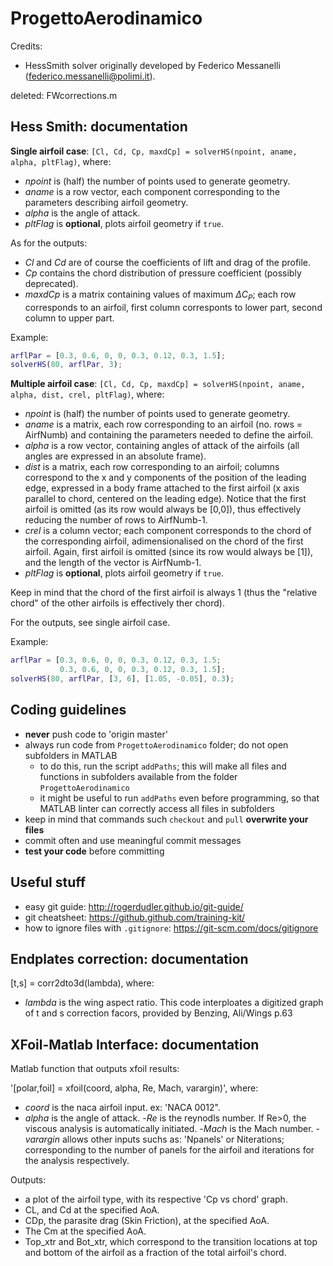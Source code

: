 # ProgettoAerodinamico

Credits:

- HessSmith solver originally developed by Federico Messanelli (federico.messanelli@polimi.it).

deleted:    FWcorrections.m

## Hess Smith: documentation

__Single airfoil case__: `[Cl, Cd, Cp, maxdCp] = solverHS(npoint, aname, alpha, pltFlag)`, where:
- _npoint_ is (half) the number of points used to generate geometry.
- _aname_ is a row vector, each component corresponding to the parameters describing airfoil geometry.
- _alpha_ is the angle of attack.
- _pltFlag_ is __optional__, plots airfoil geometry if `true`.

As for the outputs:

- _Cl_ and _Cd_ are of course the coefficients of lift and drag of the profile.
- _Cp_ contains the chord distribution of pressure coefficient (possibly deprecated).
- _maxdCp_ is a matrix containing values of maximum $\Delta C_P$; each row corresponds to an airfoil, first column corresponts to lower part, second column to upper part.

Example:
```MATLAB
arflPar = [0.3, 0.6, 0, 0, 0.3, 0.12, 0.3, 1.5];
solverHS(80, arflPar, 3);
```

__Multiple airfoil case__: `[Cl, Cd, Cp, maxdCp] = solverHS(npoint, aname, alpha, dist, crel, pltFlag)`, where:
- _npoint_ is (half) the number of points used to generate geometry.
- _aname_ is a matrix, each row corresponding to an airfoil (no. rows = AirfNumb) and containing the parameters needed to define the airfoil.
- _alpha_ is a row vector, containing angles of attack of the airfoils (all angles are expressed in an absolute frame).
- _dist_ is a matrix, each row corresponding to an airfoil; columns correspond to the x and y components of the position of the leading edge, expressed in a body frame attached to the first airfoil (x axis parallel to chord, centered on the leading edge). Notice that the first airfoil is omitted (as its row would always be [0,0]), thus effectively reducing the number of rows to AirfNumb-1.
- _crel_ is a column vector; each component corresponds to the chord of the corresponding airfoil, adimensionalised on the chord of the first airfoil. Again, first airfoil is omitted (since its row would always be [1]), and the length of the vector is AirfNumb-1.
- _pltFlag_ is __optional__, plots airfoil geometry if `true`.

Keep in mind that the chord of the first airfoil is always 1 (thus the "relative chord" of the other airfoils is effectively ther chord).

For the outputs, see single airfoil case.

Example:
```MATLAB
arflPar = [0.3, 0.6, 0, 0, 0.3, 0.12, 0.3, 1.5;
           0.3, 0.6, 0, 0, 0.3, 0.12, 0.3, 1.5];
solverHS(80, arflPar, [3, 6], [1.05, -0.05], 0.3);
```


## Coding guidelines
- __never__ push code to 'origin master'
- always run code from `ProgettoAerodinamico` folder; do not open subfolders in MATLAB
    - to do this, run the script `addPaths`; this will make all files and functions in subfolders available from the folder `ProgettoAerodinamico`
    - it might be useful to run `addPaths` even before programming, so that MATLAB linter can correctly access all files in subfolders
- keep in mind that commands such `checkout` and `pull` __overwrite your files__
- commit often and use meaningful commit messages
- __test your code__ before committing

## Useful stuff
- easy git guide: http://rogerdudler.github.io/git-guide/
- git cheatsheet: https://github.github.com/training-kit/
- how to ignore files with `.gitignore`: https://git-scm.com/docs/gitignore



## Endplates correction: documentation
[t,s] = corr2dto3d(lambda), where:
- _lambda_ is the wing aspect ratio.
This code interploates a digitized graph of t and s correction facors, provided by Benzing, Ali/Wings p.63

## XFoil-Matlab Interface: documentation
Matlab function that outputs xfoil results:

'[polar,foil] = xfoil(coord, alpha, Re, Mach, varargin)', where:
- _coord_ is the naca airfoil input. ex: 'NACA 0012".
- _alpha_ is the angle of attack.
-_Re_ is the reynodls number. If Re>0, the viscous analysis is automatically initiated.
-_Mach_ is the Mach number.
-_varargin_ allows other inputs suchs as: 'Npanels' or Niterations; corresponding to the number of panels for the airfoil and iterations for the analysis respectively.

Outputs:
 - a plot of the airfoil type, with its respective 'Cp vs chord' graph.
 - CL, and Cd at the specified AoA. 
 - CDp, the parasite drag (Skin Friction), at the specified AoA.
 - The Cm at the specified AoA.
 - Top_xtr and Bot_xtr, which correspond to the transition locations at top and bottom of the airfoil as a fraction of the total airfoil's chord.

 

